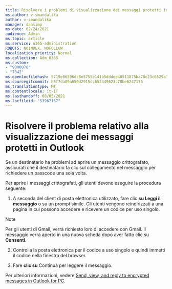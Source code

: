 ```yaml
---
title: Risolvere i problemi di visualizzazione dei messaggi protetti in Outlook
ms.author: v-smandalika
author: v-smandalika
manager: dansimp
ms.date: 02/24/2021
audience: Admin
ms.topic: article
ms.service: o365-administration
ROBOTS: NOINDEX, NOFOLLOW
localization_priority: Normal
ms.collection: Adm_O365
ms.custom:
- "9000078"
- "7342"
ms.openlocfilehash: 5719e86596dc8e5755e141b5dddee40511875ba78c23c6529a131e9cab118fc8
ms.sourcegitcommit: b5f7da89a650d2915dc652449623c78be6247175
ms.translationtype: MT
ms.contentlocale: it-IT
ms.lasthandoff: 08/05/2021
ms.locfileid: "53967157"
---
```

# <a name="fix-problem-of-viewing-protected-message-in-outlook"></a>Risolvere il problema relativo alla visualizzazione dei messaggi protetti in Outlook

Se un destinatario ha problemi ad aprire un messaggio crittografato, assicurati che il destinatario fa clic sul collegamento nel messaggio per richiedere un passcode una sola volta.

Per aprire i messaggi crittografati, gli utenti devono eseguire la procedura seguente:

1. A seconda del client di posta elettronica utilizzato, fare clic **su Leggi il messaggio** o su un prompt simile. Gli utenti vengono reindirizzati a una pagina in cui possono accedere e ricevere un codice per uso singolo.

> [!NOTE]
> Per gli utenti di Gmail, verrà richiesto loro di accedere con Gmail. Il messaggio verrà aperto in una nuova scheda dopo aver fatto clic su **Consenti.**

2. Controlla la posta elettronica per il codice a uso singolo e quindi immetti il codice nella finestra del browser.

3. Fare **clic su** Continua per leggere il messaggio.

Per ulteriori informazioni, vedere [Send, view, and reply to encrypted messages in Outlook for PC](https://support.microsoft.com/topic/send-view-and-reply-to-encrypted-messages-in-outlook-for-pc-eaa43495-9bbb-4fca-922a-df90dee51980).


